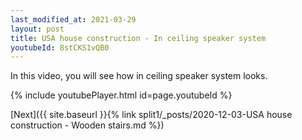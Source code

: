 ```yaml
---
last_modified_at: 2021-03-29
layout: post
title: USA house construction - In ceiling speaker system
youtubeId: 8stCKS1vQB0
---
```

 
In this video, you will see how in ceiling speaker system looks.
 
 
 


{% include youtubePlayer.html id=page.youtubeId %}
 
 
[Next]({{ site.baseurl }}{% link split1/_posts/2020-12-03-USA house construction - Wooden stairs.md %})
